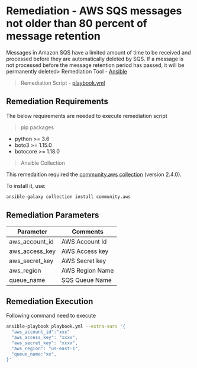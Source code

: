 # Remediation - AWS SQS messages not older than 80 percent of message retention
Messages in Amazon SQS have a limited amount of time to be received and processed before they are automatically deleted by SQS. If a message is not processed before the message retention period has passed, it will be permanently deleted> Remediation Tool   - [Ansible](https://www.ansible.com/)

> Remediation Script - [playbook.yml](playbook.yml)

## Remediation Requirements
The below requirements are needed to execute remediation script

> pip packages
- python >= 3.6
- boto3 >= 1.15.0
- botocore >= 1.18.0

> Ansible Collection

This remedaition required the [community.aws collection](https://galaxy.ansible.com/community/aws) (version 2.4.0).

To install it, use: 
```sh
ansible-galaxy collection install community.aws
```

## Remediation Parameters

| Parameter      | Comments        |
|----------------|-----------------|
| aws_account_id | AWS Account Id  |
| aws_access_key | AWS Access key  |
| aws_secret_key | AWS Secret key  |
| aws_region     | AWS Region Name |
| queue_name     | SQS Queue Name  |


## Remediation Execution
Following command need to execute
```sh
ansible-playbook playbook.yml --extra-vars '{
  "aws_account_id":"xxx"
  "aws_access_key": "xxxx",
  "aws_secret_key": "xxxx",
  "aws_region": "us-east-1",
  "queue_name:"xx",
}'
```